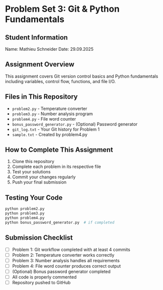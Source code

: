 # Problem Set 3: Git & Python Fundamentals

## Student Information
Name: Mathieu Schneider
Date: 29.09.2025

## Assignment Overview
This assignment covers Git version control basics and Python fundamentals including variables, control flow, functions, and file I/O.

## Files in This Repository
- `problem2.py` - Temperature converter
- `problem3.py` - Number analysis program
- `problem4.py` - File word counter
- `bonus_password_generator.py` - (Optional) Password generator
- `git_log.txt` - Your Git history for Problem 1
- `sample.txt` - Created by problem4.py

## How to Complete This Assignment

1. Clone this repository
2. Complete each problem in its respective file
3. Test your solutions
4. Commit your changes regularly
5. Push your final submission

## Testing Your Code
```bash
python problem2.py
python problem3.py
python problem4.py
python bonus_password_generator.py  # if completed
```

## Submission Checklist
- [ ] Problem 1: Git workflow completed with at least 4 commits
- [ ] Problem 2: Temperature converter works correctly
- [ ] Problem 3: Number analysis handles all requirements
- [ ] Problem 4: File word counter produces correct output
- [ ] (Optional) Bonus password generator completed
- [ ] All code is properly commented
- [ ] Repository pushed to GitHub